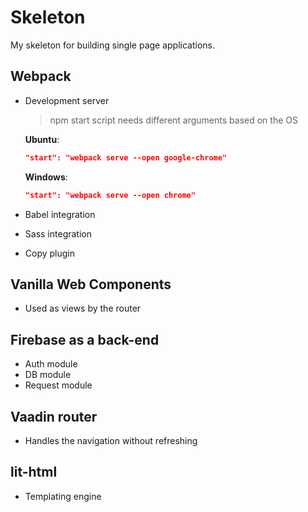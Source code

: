# Skeleton

My skeleton for building single page applications.

## Webpack

- Development server

  > npm start script needs different arguments based on the OS

  **Ubuntu**:

  ```json
  "start": "webpack serve --open google-chrome"
  ```

  **Windows**:

  ```json
  "start": "webpack serve --open chrome"
  ```

- Babel integration
- Sass integration
- Copy plugin

## Vanilla Web Components

- Used as views by the router

## Firebase as a back-end

- Auth module
- DB module
- Request module

## Vaadin router

- Handles the navigation without refreshing

## lit-html

- Templating engine
